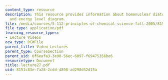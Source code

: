 ```yaml
---
content_type: resource
description: This resource provides information about homonuclear diatomic molecules,
  and energy level diagram.
file: /media/courses/5-112-principles-of-chemical-science-fall-2005/8151c83e7a282cdd4898ad298d32d15a_lecture27.pdf
file_type: application/pdf
learning_resource_types:
- Lecture Videos
ocw_type: OCWFile
parent_title: Video Lectures
parent_type: CourseSection
parent_uid: 0f6eafa3-3e90-56ec-6097-f69475356be6
resourcetype: Document
title: lecture27.pdf
uid: 8151c83e-7a28-2cdd-4898-ad298d32d15a
---
```


